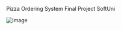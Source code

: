 Pizza Ordering System Final Project SoftUni

![image](https://user-images.githubusercontent.com/86414839/194778195-9af4bdc8-3ac8-4557-abd1-f9948d4d6d85.png)
